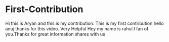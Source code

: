 # First-Contribution
Hi this is Aryan and this is my contribution.
This is my first contribution
hello anuj thanks for this video. Very Helpful
Hey my name is rahul.I fan of you.Thanks for great information shares with us

